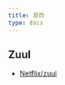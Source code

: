 ```yaml
---
title: 首页
type: docs
---
```




## Zuul

- [Netflix/zuul](https://github.com/Netflix/zuul/wiki/Getting-Started)